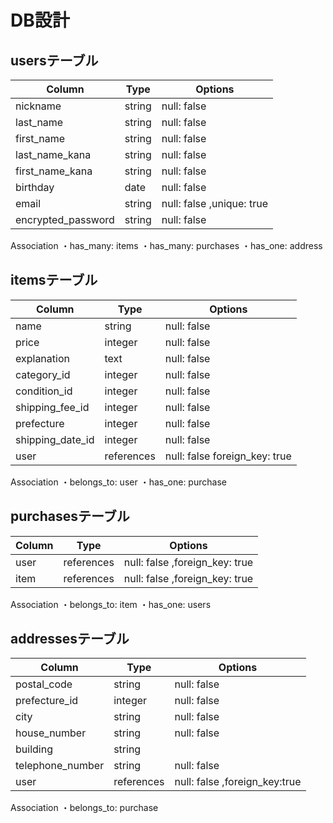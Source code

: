 # DB設計

## usersテーブル

| Column            | Type   |  Options                 |
| ------------------|--------|--------------------------|
| nickname          | string | null: false              |
| last_name         | string | null: false              |
| first_name        | string | null: false              |
| last_name_kana    | string | null: false              |
| first_name_kana   | string | null: false              |
| birthday          | date   | null: false              |
| email             | string | null: false ,unique: true|
| encrypted_password| string | null: false              |

Association
・has_many: items
・has_many: purchases
・has_one: address

## itemsテーブル

| Column          | Type      |  Options                     |
| ----------------|-----------|------------------------------|     
| name            | string    | null: false                  |
| price           | integer   | null: false                  |
| explanation     | text      | null: false                  |
| category_id     | integer   | null: false                  |
| condition_id    | integer   | null: false                  |
| shipping_fee_id | integer   | null: false                  |
| prefecture      | integer   | null: false                  |
| shipping_date_id| integer   | null: false                  |    
| user            | references| null: false foreign_key: true|    
Association
・belongs_to: user
・has_one: purchase

## purchasesテーブル

| Column       |    Type    |         Options                |
| -------------|------------|--------------------------------|
| user         | references | null: false  ,foreign_key: true|
| item         | references | null: false  ,foreign_key: true|

Association
・belongs_to: item
・has_one: users
## addressesテーブル

| Column          | Type       |  Options                      |
| ----------------|------------|-------------------------------|
| postal_code     | string     | null: false                   |
| prefecture_id   | integer    | null: false                   |
| city            | string     | null: false                   |
| house_number    | string     | null: false                   |
| building        | string     |                               |
| telephone_number| string     | null: false                   |
| user            | references | null: false  ,foreign_key:true|
    
Association
・belongs_to: purchase
